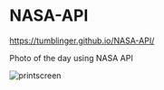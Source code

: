 # NASA-API

https://tumblinger.github.io/NASA-API/

Photo of the day using NASA API

![printscreen](https://user-images.githubusercontent.com/77502878/154587705-70cfb48d-dd05-4fd1-b7a7-1e888b99b5bc.JPG)
